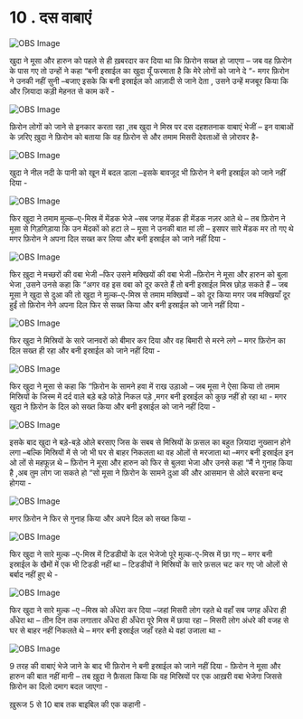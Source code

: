 # 10 . दस वाबाएं 

![OBS Image](https://cdn.door43.org/obs/jpg/360px/obs-en-10-01.jpg)

खुदा ने मूसा और हारुन को पहले से ही ख़बरदार कर दिया था कि फ़िरोन सख्त हो जाएगा – जब वह फ़िरोन के पास गए तो उन्हों ने कहा “बनी इस्राईल का खुदा यूँ फरमाता है कि मेरे लोगों को जाने दे “- मगर फ़िरोन ने उनकी नहीं सुनी –बजाए इसके कि बनी इस्राईल को आज़ादी से जाने देता , उसने उन्हें मजबूर किया कि और ज़ियादा कड़ी मेहनत से काम करें -    



![OBS Image](https://cdn.door43.org/obs/jpg/360px/obs-en-10-02.jpg)

फ़िरोन लोगों को जाने से इनकार करता रहा ,तब खुदा ने मिस्र पर दस दहशतनाक वाबाएं भेजीं – इन वाबाओं के ज़रिए ख़ुदा ने फ़िरोन को बताया कि वह फ़िरोन से और तमाम मिसरी देवताओं से ज़ोरावर है-    

![OBS Image](https://cdn.door43.org/obs/jpg/360px/obs-en-10-03.jpg)

खुदा ने नील नदी के पानी को खून में बदल डाला –इसके बावजूद भी फ़िरोन ने बनी इस्राईल को जाने नहीं दिया - 

![OBS Image](https://cdn.door43.org/obs/jpg/360px/obs-en-10-04.jpg)

फिर खुदा ने तमाम मुल्क–ए-मिस्र में मेंडक भेजे –सब जगह मेंडक ही मेंडक नज़र आते थे – तब फ़िरोन ने मूसा से  गिड़गिड़ाया कि उन मेंदकों को हटा ले – मूसा ने उनकी बात मां ली – इसपर सारे मेंडक मर तो गए थे मगर फ़िरोन ने अपना दिल सख्त कर लिया और बनी इस्राईल को जाने नहीं दिया -       

![OBS Image](https://cdn.door43.org/obs/jpg/360px/obs-en-10-05.jpg)

फिर ख़ुदा ने मच्छरों की वबा भेजी –फिर उसने मक्खियों की वबा भेजी –फ़िरोन ने मूसा और हारुन को बुला भेजा ,उसने उनसे कहा कि “अगर वह इस वबा को दूर करते हैं तो बनी इस्राईल मिस्र छोड़ सकते हैं – जब मूसा ने खुदा से दुआ की तो खुदा ने मुल्क–ए-मिस्र से तमाम मक्खियों – को दूर किया मगर जब मक्खियाँ दूर हुईं तो फ़िरोन नेने अपना दिल फिर से सख्त किया और बनी इस्राईल को जाने नहीं दिया -   

![OBS Image](https://cdn.door43.org/obs/jpg/360px/obs-en-10-06.jpg)

फिर खुदा ने मिस्रियों के सारे जानवरों को बीमार कर दिया और वह बिमारी से मरने लगे – मगर फ़िरोन का दिल सख्त ही रहा और बनी इस्राईल को जाने नहीं दिया -  

![OBS Image](https://cdn.door43.org/obs/jpg/360px/obs-en-10-07.jpg)

फिर खुदा ने मूसा से कहा कि “फ़िरोन के सामने हवा में राख उड़ाओ – जब मूसा ने ऐसा किया तो तमाम मिस्रियों के जिस्म में दर्द वाले बड़े बड़े फोड़े निकल पड़े ,मगर बनी इस्राईल को कुछ नहीं हो रहा था - मगर खुदा ने फ़िरोन के दिल को सख्त किया और बनी इस्राईल को जाने नहीं दिया -    

![OBS Image](https://cdn.door43.org/obs/jpg/360px/obs-en-10-08.jpg)

इसके बाद खुदा ने बड़े-बड़े ओले बरसाए जिस के सबब से मिस्रियों के फ़सल का बहुत ज़ियादा नुख्सान होने लगा –बल्कि मिस्रियों में से जो भी घर से बाहर निकलता था वह ओलों से मरजाता था –मगर बनी इस्राईल इन ओ लों से महफूज़ थे – फ़िरोन ने मूसा और हारुन को फिर से बुलवा भेजा और उनसे कहा “मैं ने गुनाह किया है ,अब तुम लोग जा सकते हो “सो मूसा ने फ़िरोन के सामने दुआ की और आसमान से ओले बरसना बन्द होगया -  

![OBS Image](https://cdn.door43.org/obs/jpg/360px/obs-en-10-09.jpg)

मगर फ़िरोन ने फिर से गुनाह किया और अपने दिल को सख्त किया -

![OBS Image](https://cdn.door43.org/obs/jpg/360px/obs-en-10-10.jpg)

फिर खुदा ने सारे मुल्क –ए-मिस्र में टिडडीयों के दल भेजेजो पूरे मुल्क-ए-मिस्र में छा गए – मगर बनी इस्राईल के खैमों में एक भी टिडडी नहीं था – टिडडीयों ने मिस्रियों के सारे फ़सल चट कर गए जो ओलों से बर्बाद नहीं हुए थे -    

![OBS Image](https://cdn.door43.org/obs/jpg/360px/obs-en-10-11.jpg)

फिर खुदा ने सारे मुल्क –ए –मिस्र को अँधेरा कर दिया –जहां मिसरी लोग रहते थे वहाँ सब जगह अँधेरा ही अँधेरा था – तीन दिन तक लगातार अँधेरा ही अँधेरा पूरे मिस्र में छाया रहा – मिसरी लोग अंधरे की वजह से घर से बाहर नहीं निकलते थे – मगर बनी इस्राईल जहाँ रहते थे वहां उजाला था -  

![OBS Image](https://cdn.door43.org/obs/jpg/360px/obs-en-10-12.jpg)

9 तरह की वाबाएं भेजे जाने के बाद भी फ़िरोन ने बनी इस्राईल को जाने नहीं दिया - फ़िरोन ने मूसा और हारुन की बात नहीं मानी – तब ख़ुदा ने फ़ैसला किया कि वह मिस्रियों पर एक आख़री वबा भेजेगा जिससे फ़िरोन का दिलो दमाग बदल जाएगा -     

ख़ुरूज 5 से 10 बाब तक बाइबिल की एक कहानी -

